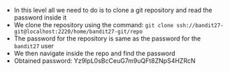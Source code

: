 - In this level all we need to do is to clone a git repository and read the password inside it
- We clone the repository using the command: ```git clone ssh://bandit27-git@localhost:2220/home/bandit27-git/repo```
- The password for the repository is same as the password for the ```bandit27``` user
- We then navigate inside the repo and find the password
- Obtained password: Yz9IpL0sBcCeuG7m9uQFt8ZNpS4HZRcN